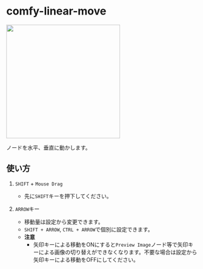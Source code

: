 # comfy-linear-move
<img src="https://files.catbox.moe/q6rj8t.webp" height=300>

ノードを水平、垂直に動かします。

## 使い方
1. `SHIFT` + `Mouse Drag`
   - 先に`SHIFT`キーを押下してください。

2. `ARROW`キー
   - 移動量は設定から変更できます。
   - `SHIFT + ARROW`, `CTRL + ARROW`で個別に設定できます。
   - **注意**
     - 矢印キーによる移動をONにすると`Preview Image`ノード等で矢印キーによる画像の切り替えができなくなります。不要な場合は設定から矢印キーによる移動をOFFにしてください。